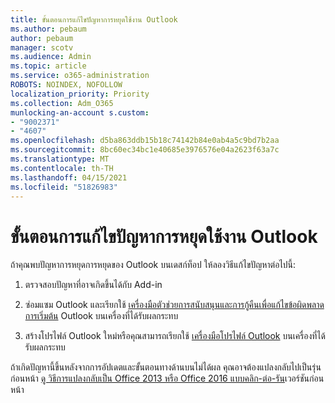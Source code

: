```yaml
---
title: ขั้นตอนการแก้ไขปัญหาการหยุดใช้งาน Outlook
ms.author: pebaum
author: pebaum
manager: scotv
ms.audience: Admin
ms.topic: article
ms.service: o365-administration
ROBOTS: NOINDEX, NOFOLLOW
localization_priority: Priority
ms.collection: Adm_O365
munlocking-an-account s.custom:
- "9002371"
- "4607"
ms.openlocfilehash: d5ba863ddb15b18c74142b84e0ab4a5c9bd7b2aa
ms.sourcegitcommit: 8bc60ec34bc1e40685e3976576e04a2623f63a7c
ms.translationtype: MT
ms.contentlocale: th-TH
ms.lasthandoff: 04/15/2021
ms.locfileid: "51826983"
---
```

# <a name="outlook-crash-troubleshooting-steps"></a>ขั้นตอนการแก้ไขปัญหาการหยุดใช้งาน Outlook

ถ้าคุณพบปัญหาการหยุดการหยุดของ Outlook บนเดสก์ท็อป ให้ลองวิธีแก้ไขปัญหาต่อไปนี้:

1. ตรวจสอบปัญหาที่อาจเกิดขึ้นได้กับ Add-in

2. ซ่อมแซม Outlook และเรียกใช้ [เครื่องมือตัวช่วยการสนับสนุนและการกู้คืนเพื่อแก้ไขข้อผิดพลาดการเริ่มต้น](https://aka.ms/SaRA-OutlookWontStart) Outlook บนเครื่องที่ได้รับผลกระทบ

3. สร้างโปรไฟล์ Outlook ใหม่หรือคุณสามารถเรียกใช้ [เครื่องมือโปรไฟล์ Outlook](https://aka.ms/SaRA-OutlookSetupProfile) บนเครื่องที่ได้รับผลกระทบ

ถ้าเกิดปัญหานี้ขึ้นหลังจากการอัปเดตและขั้นตอนทางด้านบนไม่ได้ผล คุณอาจต้องแปลงกลับไปเป็นรุ่นก่อนหน้า [ดู วิธีการแปลงกลับเป็น Office 2013 หรือ Office 2016 แบบคลิก-ต่อ-รัน](https://support.microsoft.com/help/2770432)เวอร์ชันก่อนหน้า
